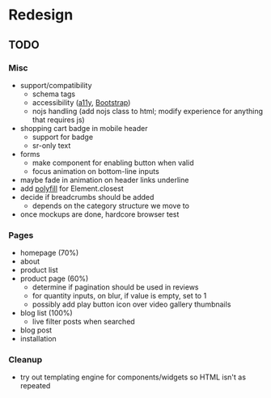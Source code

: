 # Redesign

## TODO

### Misc

- support/compatibility
  - schema tags
  - accessibility ([a11y](http://a11yproject.com/checklist.html), [Bootstrap](http://getbootstrap.com/getting-started/#accessibility))
  - nojs handling (add nojs class to html; modify experience for anything that requires js)
- shopping cart badge in mobile header
  - support for badge
  - sr-only text
- forms
  - make component for enabling button when valid
  - focus animation on bottom-line inputs
- maybe fade in animation on header links underline
- add [polyfill](https://developer.mozilla.org/en-US/docs/Web/API/Element/closest) for Element.closest
- decide if breadcrumbs should be added
  - depends on the category structure we move to
- once mockups are done, hardcore browser test

### Pages

- homepage (70%)
- about
- product list
- product page (60%)
  - determine if pagination should be used in reviews
  - for quantity inputs, on blur, if value is empty, set to 1
  - possibly add play button icon over video gallery thumbnails
- blog list (100%)
  - live filter posts when searched
- blog post
- installation

### Cleanup

- try out templating engine for components/widgets so HTML isn't as repeated

